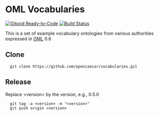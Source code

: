 # OML Vocabularies

[![Gitpod Ready-to-Code](https://img.shields.io/badge/Gitpod-Ready--to--Code-blue?logo=gitpod)](https://gitpod.io/#https://github.com/opencaesar/vocabularies) 
[![Build Status](https://travis-ci.org/opencaesar/vocabularies.svg?branch=master)](https://travis-ci.org/opencaesar/vocabularies)

This is a set of example vocabulary ontologies from various authorities expressed in [OML](https://github.com/opencaesar/oml) 0.6

## Clone
```
  git clone https://github.com/opencaesar/vocabularies.git
```
## Release

Replace \<version\> by the version, e.g., 0.5.0
```
  git tag -a <version> -m "<version>"
  git push origin <version>
```
